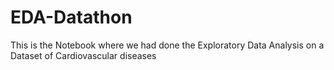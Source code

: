 # EDA-Datathon
This is the Notebook where we had done the Exploratory Data Analysis on a Dataset of Cardiovascular diseases
